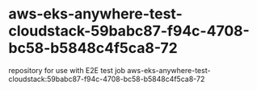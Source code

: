 # aws-eks-anywhere-test-cloudstack-59babc87-f94c-4708-bc58-b5848c4f5ca8-72
repository for use with E2E test job aws-eks-anywhere-test-cloudstack:59babc87-f94c-4708-bc58-b5848c4f5ca8-72
